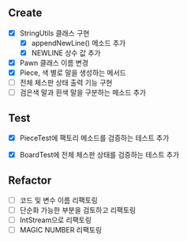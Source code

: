 ## Create
- [X] StringUtils 클래스 구현
    - [X] appendNewLine() 메소드 추가
    - [X] NEWLINE 상수 값 추가

- [X] Pawn 클래스 이름 변경
- [X] Piece, 색 별로 말을 생성하는 메서드
- [ ] 전체 체스판 상태 출력 기능 구현
- [ ] 검은색 말과 흰색 말을 구분하는 메소드 추가

## Test
- [X] PieceTest에 팩토리 메소드를 검증하는 테스트 추가
- [X] BoardTest에 전체 체스판 상태를 검증하는 테스트 추가


## Refactor
- [ ] 코드 및 변수 이름 리팩토링
- [ ] 단순화 가능한 부분을 검토하고 리팩토링
- [ ] IntStream으로 리팩토링
- [ ] MAGIC NUMBER 리팩토링